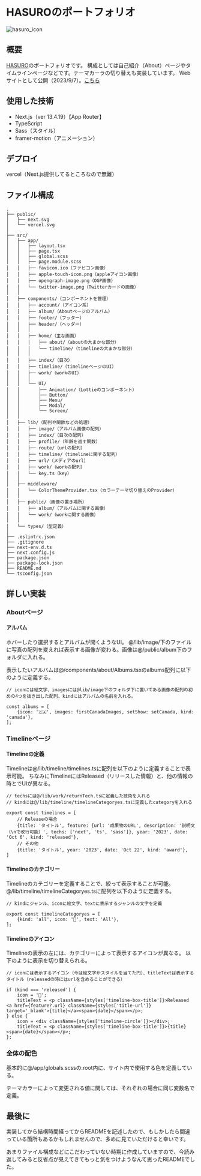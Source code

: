 # HASUROのポートフォリオ

![hasuro_icon](https://github.com/inoren-ten/HASURO_portfolio/assets/116473325/680d0d2d-73f8-4af8-b30f-195e03795137)

## 概要

[HASURO](https://twitter.com/HASURO_dev)のポートフォリオです。
構成としては自己紹介（About）ページやタイムラインページなどです。テーマカーラの切り替えも実装しています。
Webサイトとして公開（2023/9/7）。[こちら](https://hasuro.com)

## 使用した技術

- Next.js（ver 13.4.19）【App Router】
- TypeScript
- Sass（スタイル）
- framer-motion（アニメーション）

## デプロイ

vercel（Next.js提供してるところなので無難）

## ファイル構成

    .
    ├── public/
    │   ├── next.svg
    │   └── vercel.svg
    │
    ├── src/
    │   ├── app/
    │   │   ├── layout.tsx
    │   │   ├── page.tsx
    │   │   ├── global.scss
    │   │   ├── page.module.scss
    │   │   ├── favicon.ico（ファビコン画像）
    │   │   ├── apple-touch-icon.png（appleアイコン画像）
    │   │   ├── opengraph-image.png（OGP画像）
    │   │   └── twitter-image.png（Twitterカードの画像）
    │   │
    │   ├── components/（コンポーネントを管理）
    │   │   ├── account/（アイコン系）
    │   │   ├── album/（Aboutページのアルバム）
    │   │   ├── footer/（フッター）
    │   │   ├── header/（ヘッダー）
    │   │   │
    │   │   ├── home/（主な画面）
    │   │   │   ├── about/（aboutの大まかな部分）
    │   │   │   └── timeline/（timelineの大まかな部分）
    │   │   │
    │   │   ├── index/（目次）
    │   │   ├── timeline/（timelineページのUI）
    │   │   ├── work/（workのUI）
    │   │   │
    │   │   └── UI/
    │   │       ├── Animation/（Lottieのコンポーネント）
    │   │       ├── Button/
    │   │       ├── Menu/
    │   │       ├── Modal/
    │   │       └── Screen/
    │   │
    │   ├── lib/（配列や関数などの処理）
    │   │   ├── image/（アルバム画像の配列）
    │   │   ├── index/（目次の配列）
    │   │   ├── profile/（年齢を返す関数）
    │   │   ├── route/（urlの配列）
    │   │   ├── timeline/（timelineに関する配列）
    │   │   ├── url/（メディアのurl）
    │   │   ├── work/（workの配列）
    │   │   └── key.ts（key）
    │   │
    │   ├── middleware/
    │   │   └── ColorThemeProvider.tsx（カラーテーマ切り替えのProvider）
    │   │
    │   ├── public/（画像の置き場所）
    │   │   ├── album/（アルバムに関する画像）
    │   │   └── work/（workに関する画像）
    │   │
    │   └── types/（型定義）
    │
    ├── .eslintrc.json
    ├── .gitignore
    ├── next-env.d.ts
    ├── next.config.js
    ├── package.json
    ├── package-lock.json
    ├── README.md
    └── tsconfig.json

## 詳しい実装

### Aboutページ

#### アルバム

ホバーしたり選択するとアルバムが開くようなUI。
@/lib/image/下のファイルに写真の配列を変えれば表示する画像が変わる。画像は@/public/album下のフォルダに入れる。

表示したいアルバムは@/components/about/Albums.tsxのalbums配列に以下のように定義する。

    // iconには絵文字、imagesには@lib/image下のフォルダ下に置いてある画像の配列の初めの4つを抜き出した配列、kindにはアルバムの名前を入れる。

    const albums = [
        {icon: '🇨🇦', images: firstCanadaImages, setShow: setCanada, kind: 'canada'},
    ];

###  Timelineページ

#### Timelineの定義

Timelineは@/lib/timeline/timelines.tsに配列を以下のように定義することで表示可能。
ちなみにTimelineにはReleased（リリースした情報）と、他の情報の時とでUIが異なる。

    // techsには@/lib/work/returnTech.tsに定義した技術を入れる
    // kindには@/lib/timeline/timelineCategoryes.tsに定義したcategoryを入れる

    export const timelines = [
        // Releaseの場合
        {title: 'タイトル', feature: {url: '成果物のURL', description: '説明文（\nで改行可能）', techs: ['next', 'ts', 'sass']}, year: '2023', date: 'Oct 6', kind: 'released'},
        // その他
        {title: 'タイトル', year: '2023', date: 'Oct 22', kind: 'award'},
    ]

#### Timelineのカテゴリー

Timelineのカテゴリーを定義することで、絞って表示することが可能。
@/lib/timeline/timelineCategoryes.tsに配列を以下のように定義する。

    // kindにジャンル、iconに絵文字、textに表示するジャンルの文字を定義

    export const timelineCategoryes = [
        {kind: 'all', icon: '🤗', text: 'All'},
    ];

#### Timelineのアイコン

Timelineの表示の左には、カテゴリーによって表示するアイコンが異なる。
以下のように表示を切り替えられる。

    // iconには表示するアイコン（今は絵文字かスタイルを当てた円）、titleTextは表示するタイトル（releasedの時にはurlを含めることができる）

    if (kind === 'released') {
        icon = '🎊';
        titleText = <p className={styles['timeline-box-title']}>Released <a href={feature?.url} className={styles['title-url']} target='_blank'>{title}</a><span>{date}</span></p>;
    } else {
        icon = <div className={styles['timeline-circle']}></div>;
        titleText = <p className={styles['timeline-box-title']}>{title}<span>{date}</span></p>;
    };

### 全体の配色

基本的に@/app/globals.scssの:root内に、サイト内で使用する色を定義している。

テーマカラーによって変更される値に関しては、それぞれの場合に同じ変数名で定義。

## 最後に

実装してから結構時間経ってからREADMEを記述したので、もしかしたら間違っている箇所もあるかもしれませんので、多めに見ていただけると幸いです。

あまりファイル構成などにこだわっていない時期に作成していますので、今読み返してみると反省点が見えてきてもっと気をつけようなんて思ったREADMEでした。
